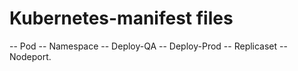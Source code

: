# Kubernetes-manifest files

-- Pod 
-- Namespace 
-- Deploy-QA 
-- Deploy-Prod 
-- Replicaset 
-- Nodeport.
